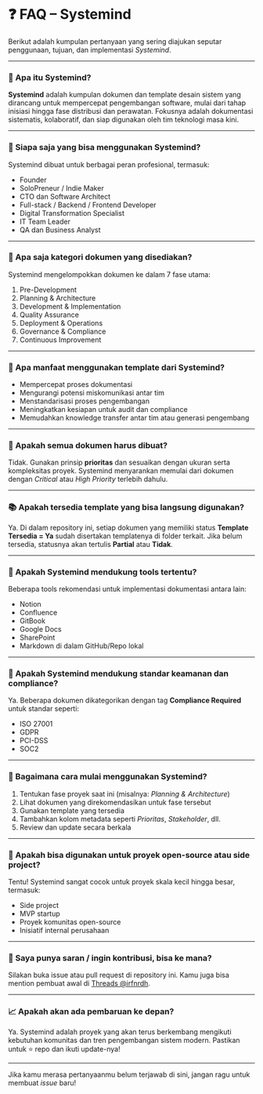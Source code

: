 # ❓ FAQ – Systemind

Berikut adalah kumpulan pertanyaan yang sering diajukan seputar penggunaan, tujuan, dan implementasi *Systemind*.

---

### 📌 Apa itu Systemind?

**Systemind** adalah kumpulan dokumen dan template desain sistem yang dirancang untuk mempercepat pengembangan software, mulai dari tahap inisiasi hingga fase distribusi dan perawatan. Fokusnya adalah dokumentasi sistematis, kolaboratif, dan siap digunakan oleh tim teknologi masa kini.

---

### 👥 Siapa saja yang bisa menggunakan Systemind?

Systemind dibuat untuk berbagai peran profesional, termasuk:

* Founder
* SoloPreneur / Indie Maker
* CTO dan Software Architect
* Full-stack / Backend / Frontend Developer
* Digital Transformation Specialist
* IT Team Leader
* QA dan Business Analyst

---

### 🧱 Apa saja kategori dokumen yang disediakan?

Systemind mengelompokkan dokumen ke dalam 7 fase utama:

1. Pre-Development
2. Planning & Architecture
3. Development & Implementation
4. Quality Assurance
5. Deployment & Operations
6. Governance & Compliance
7. Continuous Improvement

---

### 📄 Apa manfaat menggunakan template dari Systemind?

* Mempercepat proses dokumentasi
* Mengurangi potensi miskomunikasi antar tim
* Menstandarisasi proses pengembangan
* Meningkatkan kesiapan untuk audit dan compliance
* Memudahkan knowledge transfer antar tim atau generasi pengembang

---

### 🔄 Apakah semua dokumen harus dibuat?

Tidak. Gunakan prinsip **prioritas** dan sesuaikan dengan ukuran serta kompleksitas proyek. Systemind menyarankan memulai dari dokumen dengan *Critical* atau *High Priority* terlebih dahulu.

---

### 📚 Apakah tersedia template yang bisa langsung digunakan?

Ya. Di dalam repository ini, setiap dokumen yang memiliki status **Template Tersedia = Ya** sudah disertakan templatenya di folder terkait. Jika belum tersedia, statusnya akan tertulis **Partial** atau **Tidak**.

---

### 🔧 Apakah Systemind mendukung tools tertentu?

Beberapa tools rekomendasi untuk implementasi dokumentasi antara lain:

* Notion
* Confluence
* GitBook
* Google Docs
* SharePoint
* Markdown di dalam GitHub/Repo lokal

---

### 🔐 Apakah Systemind mendukung standar keamanan dan compliance?

Ya. Beberapa dokumen dikategorikan dengan tag **Compliance Required** untuk standar seperti:

* ISO 27001
* GDPR
* PCI-DSS
* SOC2

---

### 🚀 Bagaimana cara mulai menggunakan Systemind?

1. Tentukan fase proyek saat ini (misalnya: *Planning & Architecture*)
2. Lihat dokumen yang direkomendasikan untuk fase tersebut
3. Gunakan template yang tersedia
4. Tambahkan kolom metadata seperti *Prioritas*, *Stakeholder*, dll.
5. Review dan update secara berkala

---

### 🧠 Apakah bisa digunakan untuk proyek open-source atau side project?

Tentu! Systemind sangat cocok untuk proyek skala kecil hingga besar, termasuk:

* Side project
* MVP startup
* Proyek komunitas open-source
* Inisiatif internal perusahaan

---

### 💬 Saya punya saran / ingin kontribusi, bisa ke mana?

Silakan buka issue atau pull request di repository ini. Kamu juga bisa mention pembuat awal di [Threads @irfnrdh](https://www.threads.com/@irfnrdh).

---

### 📈 Apakah akan ada pembaruan ke depan?

Ya. Systemind adalah proyek yang akan terus berkembang mengikuti kebutuhan komunitas dan tren pengembangan sistem modern. Pastikan untuk ⭐️ repo dan ikuti update-nya!

---

Jika kamu merasa pertanyaanmu belum terjawab di sini, jangan ragu untuk membuat *issue* baru!


